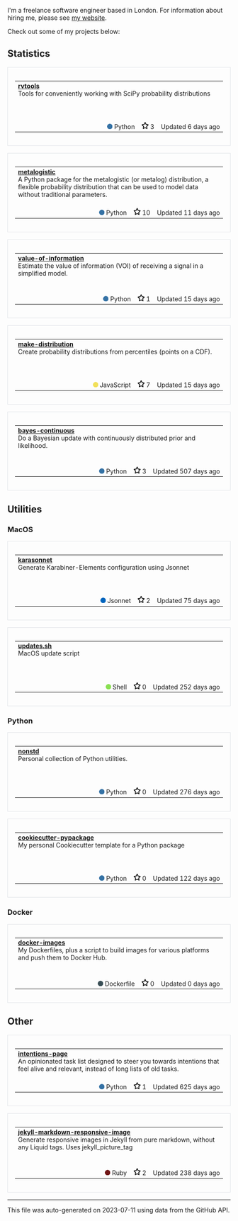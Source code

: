 I'm a freelance software engineer based in London. For information about hiring me, please see [my website](https://tadamcz.com/hire-me/).

Check out some of my projects below:
<h2>Statistics</h2>
<div style="border: 1px solid #e1e4e8; padding: 16px; margin: 16px 0;">
<table style="width: 100%;">
<tr>
<td>
<strong>
<a href='https://github.com/tadamcz/rvtools'>rvtools</a>
</strong>
<p style="margin: 0; font-size: 14px;">Tools for conveniently working with SciPy probability distributions&nbsp; &nbsp; &nbsp; &nbsp; &nbsp; &nbsp; &nbsp; &nbsp; &nbsp; &nbsp; &nbsp; &nbsp; &nbsp; &nbsp; &nbsp; &nbsp; &nbsp; &nbsp; &nbsp; &nbsp; &nbsp; &nbsp; &nbsp; &nbsp; &nbsp; &nbsp; &nbsp; &nbsp; &nbsp; &nbsp; &nbsp; &nbsp; &nbsp; &nbsp; &nbsp; &nbsp; &nbsp; &nbsp; &nbsp; &nbsp; &nbsp; &nbsp; &nbsp; &nbsp; &nbsp; &nbsp; &nbsp; &nbsp; &nbsp; &nbsp; &nbsp; &nbsp; &nbsp; &nbsp; &nbsp; &nbsp; &nbsp; &nbsp; &nbsp; &nbsp; &nbsp; &nbsp; &nbsp; &nbsp; &nbsp; &nbsp; &nbsp; &nbsp; &nbsp; &nbsp; &nbsp; &nbsp; &nbsp; &nbsp; &nbsp; &nbsp; &nbsp; &nbsp; &nbsp; &nbsp; &nbsp; &nbsp; &nbsp; &nbsp; &nbsp; &nbsp; &nbsp; &nbsp; &nbsp; &nbsp; &nbsp; &nbsp; &nbsp; &nbsp; &nbsp; &nbsp; &nbsp; &nbsp; &nbsp; &nbsp; &nbsp; &nbsp; &nbsp; &nbsp; &nbsp; &nbsp; &nbsp; &nbsp; &nbsp; &nbsp; &nbsp; &nbsp; &nbsp; &nbsp; &nbsp; &nbsp; &nbsp; &nbsp; &nbsp; &nbsp; &nbsp; &nbsp; &nbsp; &nbsp; &nbsp; &nbsp; &nbsp; &nbsp; &nbsp; &nbsp; &nbsp; &nbsp; &nbsp; </p>
</td>
</tr>
<tr>
<td style="text-align: right;">
<img src="img/python.png" alt="" width="12" height="12">
Python &nbsp;&nbsp;
<img src="img/star.png" alt="" width="16" height="16"> 3 &nbsp;&nbsp;
Updated 6 days ago
</td>
</tr>
</table>
</div>

<div style="border: 1px solid #e1e4e8; padding: 16px; margin: 16px 0;">
<table style="width: 100%;">
<tr>
<td>
<strong>
<a href='https://github.com/tadamcz/metalogistic'>metalogistic</a>
</strong>
<p style="margin: 0; font-size: 14px;">A Python package for the metalogistic (or metalog) distribution, a flexible probability distribution that can be used to model data without traditional parameters.&nbsp; &nbsp; &nbsp; &nbsp; &nbsp; &nbsp; &nbsp; &nbsp; &nbsp; &nbsp; &nbsp; &nbsp; &nbsp; &nbsp; &nbsp; &nbsp; &nbsp; &nbsp; &nbsp; &nbsp; &nbsp; &nbsp; &nbsp; &nbsp; &nbsp; &nbsp; &nbsp; &nbsp; &nbsp; &nbsp; &nbsp; &nbsp; &nbsp; &nbsp; &nbsp; &nbsp; &nbsp; </p>
</td>
</tr>
<tr>
<td style="text-align: right;">
<img src="img/python.png" alt="" width="12" height="12">
Python &nbsp;&nbsp;
<img src="img/star.png" alt="" width="16" height="16"> 10 &nbsp;&nbsp;
Updated 11 days ago
</td>
</tr>
</table>
</div>

<div style="border: 1px solid #e1e4e8; padding: 16px; margin: 16px 0;">
<table style="width: 100%;">
<tr>
<td>
<strong>
<a href='https://github.com/tadamcz/value-of-information'>value-of-information</a>
</strong>
<p style="margin: 0; font-size: 14px;">Estimate the value of information (VOI) of receiving a signal in a simplified model.&nbsp; &nbsp; &nbsp; &nbsp; &nbsp; &nbsp; &nbsp; &nbsp; &nbsp; &nbsp; &nbsp; &nbsp; &nbsp; &nbsp; &nbsp; &nbsp; &nbsp; &nbsp; &nbsp; &nbsp; &nbsp; &nbsp; &nbsp; &nbsp; &nbsp; &nbsp; &nbsp; &nbsp; &nbsp; &nbsp; &nbsp; &nbsp; &nbsp; &nbsp; &nbsp; &nbsp; &nbsp; &nbsp; &nbsp; &nbsp; &nbsp; &nbsp; &nbsp; &nbsp; &nbsp; &nbsp; &nbsp; &nbsp; &nbsp; &nbsp; &nbsp; &nbsp; &nbsp; &nbsp; &nbsp; &nbsp; &nbsp; &nbsp; &nbsp; &nbsp; &nbsp; &nbsp; &nbsp; &nbsp; &nbsp; &nbsp; &nbsp; &nbsp; &nbsp; &nbsp; &nbsp; &nbsp; &nbsp; &nbsp; &nbsp; &nbsp; &nbsp; &nbsp; &nbsp; &nbsp; &nbsp; &nbsp; &nbsp; &nbsp; &nbsp; &nbsp; &nbsp; &nbsp; &nbsp; &nbsp; &nbsp; &nbsp; &nbsp; &nbsp; &nbsp; &nbsp; &nbsp; &nbsp; &nbsp; &nbsp; &nbsp; &nbsp; &nbsp; &nbsp; &nbsp; &nbsp; &nbsp; &nbsp; &nbsp; &nbsp; &nbsp; &nbsp; &nbsp; &nbsp; &nbsp; &nbsp; </p>
</td>
</tr>
<tr>
<td style="text-align: right;">
<img src="img/python.png" alt="" width="12" height="12">
Python &nbsp;&nbsp;
<img src="img/star.png" alt="" width="16" height="16"> 1 &nbsp;&nbsp;
Updated 15 days ago
</td>
</tr>
</table>
</div>

<div style="border: 1px solid #e1e4e8; padding: 16px; margin: 16px 0;">
<table style="width: 100%;">
<tr>
<td>
<strong>
<a href='https://github.com/tadamcz/make-distribution'>make-distribution</a>
</strong>
<p style="margin: 0; font-size: 14px;">Create probability distributions from percentiles (points on a CDF).&nbsp; &nbsp; &nbsp; &nbsp; &nbsp; &nbsp; &nbsp; &nbsp; &nbsp; &nbsp; &nbsp; &nbsp; &nbsp; &nbsp; &nbsp; &nbsp; &nbsp; &nbsp; &nbsp; &nbsp; &nbsp; &nbsp; &nbsp; &nbsp; &nbsp; &nbsp; &nbsp; &nbsp; &nbsp; &nbsp; &nbsp; &nbsp; &nbsp; &nbsp; &nbsp; &nbsp; &nbsp; &nbsp; &nbsp; &nbsp; &nbsp; &nbsp; &nbsp; &nbsp; &nbsp; &nbsp; &nbsp; &nbsp; &nbsp; &nbsp; &nbsp; &nbsp; &nbsp; &nbsp; &nbsp; &nbsp; &nbsp; &nbsp; &nbsp; &nbsp; &nbsp; &nbsp; &nbsp; &nbsp; &nbsp; &nbsp; &nbsp; &nbsp; &nbsp; &nbsp; &nbsp; &nbsp; &nbsp; &nbsp; &nbsp; &nbsp; &nbsp; &nbsp; &nbsp; &nbsp; &nbsp; &nbsp; &nbsp; &nbsp; &nbsp; &nbsp; &nbsp; &nbsp; &nbsp; &nbsp; &nbsp; &nbsp; &nbsp; &nbsp; &nbsp; &nbsp; &nbsp; &nbsp; &nbsp; &nbsp; &nbsp; &nbsp; &nbsp; &nbsp; &nbsp; &nbsp; &nbsp; &nbsp; &nbsp; &nbsp; &nbsp; &nbsp; &nbsp; &nbsp; &nbsp; &nbsp; &nbsp; &nbsp; &nbsp; &nbsp; &nbsp; &nbsp; &nbsp; &nbsp; &nbsp; &nbsp; &nbsp; &nbsp; &nbsp; &nbsp; &nbsp; &nbsp; </p>
</td>
</tr>
<tr>
<td style="text-align: right;">
<img src="img/javascript.png" alt="" width="12" height="12">
JavaScript &nbsp;&nbsp;
<img src="img/star.png" alt="" width="16" height="16"> 7 &nbsp;&nbsp;
Updated 15 days ago
</td>
</tr>
</table>
</div>

<div style="border: 1px solid #e1e4e8; padding: 16px; margin: 16px 0;">
<table style="width: 100%;">
<tr>
<td>
<strong>
<a href='https://github.com/tadamcz/bayes-continuous'>bayes-continuous</a>
</strong>
<p style="margin: 0; font-size: 14px;">Do a Bayesian update with continuously distributed prior and likelihood.&nbsp; &nbsp; &nbsp; &nbsp; &nbsp; &nbsp; &nbsp; &nbsp; &nbsp; &nbsp; &nbsp; &nbsp; &nbsp; &nbsp; &nbsp; &nbsp; &nbsp; &nbsp; &nbsp; &nbsp; &nbsp; &nbsp; &nbsp; &nbsp; &nbsp; &nbsp; &nbsp; &nbsp; &nbsp; &nbsp; &nbsp; &nbsp; &nbsp; &nbsp; &nbsp; &nbsp; &nbsp; &nbsp; &nbsp; &nbsp; &nbsp; &nbsp; &nbsp; &nbsp; &nbsp; &nbsp; &nbsp; &nbsp; &nbsp; &nbsp; &nbsp; &nbsp; &nbsp; &nbsp; &nbsp; &nbsp; &nbsp; &nbsp; &nbsp; &nbsp; &nbsp; &nbsp; &nbsp; &nbsp; &nbsp; &nbsp; &nbsp; &nbsp; &nbsp; &nbsp; &nbsp; &nbsp; &nbsp; &nbsp; &nbsp; &nbsp; &nbsp; &nbsp; &nbsp; &nbsp; &nbsp; &nbsp; &nbsp; &nbsp; &nbsp; &nbsp; &nbsp; &nbsp; &nbsp; &nbsp; &nbsp; &nbsp; &nbsp; &nbsp; &nbsp; &nbsp; &nbsp; &nbsp; &nbsp; &nbsp; &nbsp; &nbsp; &nbsp; &nbsp; &nbsp; &nbsp; &nbsp; &nbsp; &nbsp; &nbsp; &nbsp; &nbsp; &nbsp; &nbsp; &nbsp; &nbsp; &nbsp; &nbsp; &nbsp; &nbsp; &nbsp; &nbsp; &nbsp; &nbsp; &nbsp; &nbsp; &nbsp; &nbsp; </p>
</td>
</tr>
<tr>
<td style="text-align: right;">
<img src="img/python.png" alt="" width="12" height="12">
Python &nbsp;&nbsp;
<img src="img/star.png" alt="" width="16" height="16"> 3 &nbsp;&nbsp;
Updated 507 days ago
</td>
</tr>
</table>
</div>
<h2>Utilities</h2><h3>MacOS</h3>
<div style="border: 1px solid #e1e4e8; padding: 16px; margin: 16px 0;">
<table style="width: 100%;">
<tr>
<td>
<strong>
<a href='https://github.com/tadamcz/karasonnet'>karasonnet</a>
</strong>
<p style="margin: 0; font-size: 14px;">Generate Karabiner-Elements configuration using Jsonnet&nbsp; &nbsp; &nbsp; &nbsp; &nbsp; &nbsp; &nbsp; &nbsp; &nbsp; &nbsp; &nbsp; &nbsp; &nbsp; &nbsp; &nbsp; &nbsp; &nbsp; &nbsp; &nbsp; &nbsp; &nbsp; &nbsp; &nbsp; &nbsp; &nbsp; &nbsp; &nbsp; &nbsp; &nbsp; &nbsp; &nbsp; &nbsp; &nbsp; &nbsp; &nbsp; &nbsp; &nbsp; &nbsp; &nbsp; &nbsp; &nbsp; &nbsp; &nbsp; &nbsp; &nbsp; &nbsp; &nbsp; &nbsp; &nbsp; &nbsp; &nbsp; &nbsp; &nbsp; &nbsp; &nbsp; &nbsp; &nbsp; &nbsp; &nbsp; &nbsp; &nbsp; &nbsp; &nbsp; &nbsp; &nbsp; &nbsp; &nbsp; &nbsp; &nbsp; &nbsp; &nbsp; &nbsp; &nbsp; &nbsp; &nbsp; &nbsp; &nbsp; &nbsp; &nbsp; &nbsp; &nbsp; &nbsp; &nbsp; &nbsp; &nbsp; &nbsp; &nbsp; &nbsp; &nbsp; &nbsp; &nbsp; &nbsp; &nbsp; &nbsp; &nbsp; &nbsp; &nbsp; &nbsp; &nbsp; &nbsp; &nbsp; &nbsp; &nbsp; &nbsp; &nbsp; &nbsp; &nbsp; &nbsp; &nbsp; &nbsp; &nbsp; &nbsp; &nbsp; &nbsp; &nbsp; &nbsp; &nbsp; &nbsp; &nbsp; &nbsp; &nbsp; &nbsp; &nbsp; &nbsp; &nbsp; &nbsp; &nbsp; &nbsp; &nbsp; &nbsp; &nbsp; &nbsp; &nbsp; &nbsp; &nbsp; &nbsp; &nbsp; &nbsp; &nbsp; &nbsp; &nbsp; &nbsp; &nbsp; &nbsp; &nbsp; </p>
</td>
</tr>
<tr>
<td style="text-align: right;">
<img src="img/jsonnet.png" alt="" width="12" height="12">
Jsonnet &nbsp;&nbsp;
<img src="img/star.png" alt="" width="16" height="16"> 2 &nbsp;&nbsp;
Updated 75 days ago
</td>
</tr>
</table>
</div>

<div style="border: 1px solid #e1e4e8; padding: 16px; margin: 16px 0;">
<table style="width: 100%;">
<tr>
<td>
<strong>
<a href='https://github.com/tadamcz/updates.sh'>updates.sh</a>
</strong>
<p style="margin: 0; font-size: 14px;">MacOS update script&nbsp; &nbsp; &nbsp; &nbsp; &nbsp; &nbsp; &nbsp; &nbsp; &nbsp; &nbsp; &nbsp; &nbsp; &nbsp; &nbsp; &nbsp; &nbsp; &nbsp; &nbsp; &nbsp; &nbsp; &nbsp; &nbsp; &nbsp; &nbsp; &nbsp; &nbsp; &nbsp; &nbsp; &nbsp; &nbsp; &nbsp; &nbsp; &nbsp; &nbsp; &nbsp; &nbsp; &nbsp; &nbsp; &nbsp; &nbsp; &nbsp; &nbsp; &nbsp; &nbsp; &nbsp; &nbsp; &nbsp; &nbsp; &nbsp; &nbsp; &nbsp; &nbsp; &nbsp; &nbsp; &nbsp; &nbsp; &nbsp; &nbsp; &nbsp; &nbsp; &nbsp; &nbsp; &nbsp; &nbsp; &nbsp; &nbsp; &nbsp; &nbsp; &nbsp; &nbsp; &nbsp; &nbsp; &nbsp; &nbsp; &nbsp; &nbsp; &nbsp; &nbsp; &nbsp; &nbsp; &nbsp; &nbsp; &nbsp; &nbsp; &nbsp; &nbsp; &nbsp; &nbsp; &nbsp; &nbsp; &nbsp; &nbsp; &nbsp; &nbsp; &nbsp; &nbsp; &nbsp; &nbsp; &nbsp; &nbsp; &nbsp; &nbsp; &nbsp; &nbsp; &nbsp; &nbsp; &nbsp; &nbsp; &nbsp; &nbsp; &nbsp; &nbsp; &nbsp; &nbsp; &nbsp; &nbsp; &nbsp; &nbsp; &nbsp; &nbsp; &nbsp; &nbsp; &nbsp; &nbsp; &nbsp; &nbsp; &nbsp; &nbsp; &nbsp; &nbsp; &nbsp; &nbsp; &nbsp; &nbsp; &nbsp; &nbsp; &nbsp; &nbsp; &nbsp; &nbsp; &nbsp; &nbsp; &nbsp; &nbsp; &nbsp; &nbsp; &nbsp; &nbsp; &nbsp; &nbsp; &nbsp; &nbsp; &nbsp; &nbsp; &nbsp; &nbsp; &nbsp; &nbsp; &nbsp; &nbsp; &nbsp; &nbsp; &nbsp; &nbsp; &nbsp; &nbsp; &nbsp; &nbsp; &nbsp; &nbsp; &nbsp; &nbsp; &nbsp; &nbsp; &nbsp; &nbsp; &nbsp; &nbsp; &nbsp; &nbsp; &nbsp; </p>
</td>
</tr>
<tr>
<td style="text-align: right;">
<img src="img/shell.png" alt="" width="12" height="12">
Shell &nbsp;&nbsp;
<img src="img/star.png" alt="" width="16" height="16"> 0 &nbsp;&nbsp;
Updated 252 days ago
</td>
</tr>
</table>
</div>
<h3>Python</h3>
<div style="border: 1px solid #e1e4e8; padding: 16px; margin: 16px 0;">
<table style="width: 100%;">
<tr>
<td>
<strong>
<a href='https://github.com/tadamcz/nonstd'>nonstd</a>
</strong>
<p style="margin: 0; font-size: 14px;">Personal collection of Python utilities.&nbsp; &nbsp; &nbsp; &nbsp; &nbsp; &nbsp; &nbsp; &nbsp; &nbsp; &nbsp; &nbsp; &nbsp; &nbsp; &nbsp; &nbsp; &nbsp; &nbsp; &nbsp; &nbsp; &nbsp; &nbsp; &nbsp; &nbsp; &nbsp; &nbsp; &nbsp; &nbsp; &nbsp; &nbsp; &nbsp; &nbsp; &nbsp; &nbsp; &nbsp; &nbsp; &nbsp; &nbsp; &nbsp; &nbsp; &nbsp; &nbsp; &nbsp; &nbsp; &nbsp; &nbsp; &nbsp; &nbsp; &nbsp; &nbsp; &nbsp; &nbsp; &nbsp; &nbsp; &nbsp; &nbsp; &nbsp; &nbsp; &nbsp; &nbsp; &nbsp; &nbsp; &nbsp; &nbsp; &nbsp; &nbsp; &nbsp; &nbsp; &nbsp; &nbsp; &nbsp; &nbsp; &nbsp; &nbsp; &nbsp; &nbsp; &nbsp; &nbsp; &nbsp; &nbsp; &nbsp; &nbsp; &nbsp; &nbsp; &nbsp; &nbsp; &nbsp; &nbsp; &nbsp; &nbsp; &nbsp; &nbsp; &nbsp; &nbsp; &nbsp; &nbsp; &nbsp; &nbsp; &nbsp; &nbsp; &nbsp; &nbsp; &nbsp; &nbsp; &nbsp; &nbsp; &nbsp; &nbsp; &nbsp; &nbsp; &nbsp; &nbsp; &nbsp; &nbsp; &nbsp; &nbsp; &nbsp; &nbsp; &nbsp; &nbsp; &nbsp; &nbsp; &nbsp; &nbsp; &nbsp; &nbsp; &nbsp; &nbsp; &nbsp; &nbsp; &nbsp; &nbsp; &nbsp; &nbsp; &nbsp; &nbsp; &nbsp; &nbsp; &nbsp; &nbsp; &nbsp; &nbsp; &nbsp; &nbsp; &nbsp; &nbsp; &nbsp; &nbsp; &nbsp; &nbsp; &nbsp; &nbsp; &nbsp; &nbsp; &nbsp; &nbsp; &nbsp; &nbsp; &nbsp; &nbsp; &nbsp; </p>
</td>
</tr>
<tr>
<td style="text-align: right;">
<img src="img/python.png" alt="" width="12" height="12">
Python &nbsp;&nbsp;
<img src="img/star.png" alt="" width="16" height="16"> 0 &nbsp;&nbsp;
Updated 276 days ago
</td>
</tr>
</table>
</div>

<div style="border: 1px solid #e1e4e8; padding: 16px; margin: 16px 0;">
<table style="width: 100%;">
<tr>
<td>
<strong>
<a href='https://github.com/tadamcz/cookiecutter-pypackage'>cookiecutter-pypackage</a>
</strong>
<p style="margin: 0; font-size: 14px;">My personal Cookiecutter template for a Python package&nbsp; &nbsp; &nbsp; &nbsp; &nbsp; &nbsp; &nbsp; &nbsp; &nbsp; &nbsp; &nbsp; &nbsp; &nbsp; &nbsp; &nbsp; &nbsp; &nbsp; &nbsp; &nbsp; &nbsp; &nbsp; &nbsp; &nbsp; &nbsp; &nbsp; &nbsp; &nbsp; &nbsp; &nbsp; &nbsp; &nbsp; &nbsp; &nbsp; &nbsp; &nbsp; &nbsp; &nbsp; &nbsp; &nbsp; &nbsp; &nbsp; &nbsp; &nbsp; &nbsp; &nbsp; &nbsp; &nbsp; &nbsp; &nbsp; &nbsp; &nbsp; &nbsp; &nbsp; &nbsp; &nbsp; &nbsp; &nbsp; &nbsp; &nbsp; &nbsp; &nbsp; &nbsp; &nbsp; &nbsp; &nbsp; &nbsp; &nbsp; &nbsp; &nbsp; &nbsp; &nbsp; &nbsp; &nbsp; &nbsp; &nbsp; &nbsp; &nbsp; &nbsp; &nbsp; &nbsp; &nbsp; &nbsp; &nbsp; &nbsp; &nbsp; &nbsp; &nbsp; &nbsp; &nbsp; &nbsp; &nbsp; &nbsp; &nbsp; &nbsp; &nbsp; &nbsp; &nbsp; &nbsp; &nbsp; &nbsp; &nbsp; &nbsp; &nbsp; &nbsp; &nbsp; &nbsp; &nbsp; &nbsp; &nbsp; &nbsp; &nbsp; &nbsp; &nbsp; &nbsp; &nbsp; &nbsp; &nbsp; &nbsp; &nbsp; &nbsp; &nbsp; &nbsp; &nbsp; &nbsp; &nbsp; &nbsp; &nbsp; &nbsp; &nbsp; &nbsp; &nbsp; &nbsp; &nbsp; &nbsp; &nbsp; &nbsp; &nbsp; &nbsp; &nbsp; &nbsp; &nbsp; &nbsp; &nbsp; &nbsp; &nbsp; &nbsp; </p>
</td>
</tr>
<tr>
<td style="text-align: right;">
<img src="img/python.png" alt="" width="12" height="12">
Python &nbsp;&nbsp;
<img src="img/star.png" alt="" width="16" height="16"> 0 &nbsp;&nbsp;
Updated 122 days ago
</td>
</tr>
</table>
</div>
<h3>Docker</h3>
<div style="border: 1px solid #e1e4e8; padding: 16px; margin: 16px 0;">
<table style="width: 100%;">
<tr>
<td>
<strong>
<a href='https://github.com/tadamcz/docker-images'>docker-images</a>
</strong>
<p style="margin: 0; font-size: 14px;">My Dockerfiles, plus a script to build images for various platforms and push them to Docker Hub.&nbsp; &nbsp; &nbsp; &nbsp; &nbsp; &nbsp; &nbsp; &nbsp; &nbsp; &nbsp; &nbsp; &nbsp; &nbsp; &nbsp; &nbsp; &nbsp; &nbsp; &nbsp; &nbsp; &nbsp; &nbsp; &nbsp; &nbsp; &nbsp; &nbsp; &nbsp; &nbsp; &nbsp; &nbsp; &nbsp; &nbsp; &nbsp; &nbsp; &nbsp; &nbsp; &nbsp; &nbsp; &nbsp; &nbsp; &nbsp; &nbsp; &nbsp; &nbsp; &nbsp; &nbsp; &nbsp; &nbsp; &nbsp; &nbsp; &nbsp; &nbsp; &nbsp; &nbsp; &nbsp; &nbsp; &nbsp; &nbsp; &nbsp; &nbsp; &nbsp; &nbsp; &nbsp; &nbsp; &nbsp; &nbsp; &nbsp; &nbsp; &nbsp; &nbsp; &nbsp; &nbsp; &nbsp; &nbsp; &nbsp; &nbsp; &nbsp; &nbsp; &nbsp; &nbsp; &nbsp; &nbsp; &nbsp; &nbsp; &nbsp; &nbsp; &nbsp; &nbsp; &nbsp; &nbsp; &nbsp; &nbsp; &nbsp; &nbsp; &nbsp; &nbsp; &nbsp; &nbsp; &nbsp; &nbsp; &nbsp; &nbsp; &nbsp; &nbsp; &nbsp; </p>
</td>
</tr>
<tr>
<td style="text-align: right;">
<img src="img/dockerfile.png" alt="" width="12" height="12">
Dockerfile &nbsp;&nbsp;
<img src="img/star.png" alt="" width="16" height="16"> 0 &nbsp;&nbsp;
Updated 0 days ago
</td>
</tr>
</table>
</div>
<h2>Other</h2>
<div style="border: 1px solid #e1e4e8; padding: 16px; margin: 16px 0;">
<table style="width: 100%;">
<tr>
<td>
<strong>
<a href='https://github.com/tadamcz/intentions-page'>intentions-page</a>
</strong>
<p style="margin: 0; font-size: 14px;">An opinionated task list designed to steer you towards intentions that feel alive and relevant, instead of long lists of old tasks.&nbsp; &nbsp; &nbsp; &nbsp; &nbsp; &nbsp; &nbsp; &nbsp; &nbsp; &nbsp; &nbsp; &nbsp; &nbsp; &nbsp; &nbsp; &nbsp; &nbsp; &nbsp; &nbsp; &nbsp; &nbsp; &nbsp; &nbsp; &nbsp; &nbsp; &nbsp; &nbsp; &nbsp; &nbsp; &nbsp; &nbsp; &nbsp; &nbsp; &nbsp; &nbsp; &nbsp; &nbsp; &nbsp; &nbsp; &nbsp; &nbsp; &nbsp; &nbsp; &nbsp; &nbsp; &nbsp; &nbsp; &nbsp; &nbsp; &nbsp; &nbsp; &nbsp; &nbsp; &nbsp; &nbsp; &nbsp; &nbsp; &nbsp; &nbsp; &nbsp; &nbsp; &nbsp; &nbsp; &nbsp; &nbsp; &nbsp; &nbsp; &nbsp; &nbsp; </p>
</td>
</tr>
<tr>
<td style="text-align: right;">
<img src="img/python.png" alt="" width="12" height="12">
Python &nbsp;&nbsp;
<img src="img/star.png" alt="" width="16" height="16"> 1 &nbsp;&nbsp;
Updated 625 days ago
</td>
</tr>
</table>
</div>

<div style="border: 1px solid #e1e4e8; padding: 16px; margin: 16px 0;">
<table style="width: 100%;">
<tr>
<td>
<strong>
<a href='https://github.com/tadamcz/jekyll-markdown-responsive-image'>jekyll-markdown-responsive-image</a>
</strong>
<p style="margin: 0; font-size: 14px;">Generate responsive images in Jekyll from pure markdown, without any Liquid tags. Uses jekyll_picture_tag&nbsp; &nbsp; &nbsp; &nbsp; &nbsp; &nbsp; &nbsp; &nbsp; &nbsp; &nbsp; &nbsp; &nbsp; &nbsp; &nbsp; &nbsp; &nbsp; &nbsp; &nbsp; &nbsp; &nbsp; &nbsp; &nbsp; &nbsp; &nbsp; &nbsp; &nbsp; &nbsp; &nbsp; &nbsp; &nbsp; &nbsp; &nbsp; &nbsp; &nbsp; &nbsp; &nbsp; &nbsp; &nbsp; &nbsp; &nbsp; &nbsp; &nbsp; &nbsp; &nbsp; &nbsp; &nbsp; &nbsp; &nbsp; &nbsp; &nbsp; &nbsp; &nbsp; &nbsp; &nbsp; &nbsp; &nbsp; &nbsp; &nbsp; &nbsp; &nbsp; &nbsp; &nbsp; &nbsp; &nbsp; &nbsp; &nbsp; &nbsp; &nbsp; &nbsp; &nbsp; &nbsp; &nbsp; &nbsp; &nbsp; &nbsp; &nbsp; &nbsp; &nbsp; &nbsp; &nbsp; &nbsp; &nbsp; &nbsp; &nbsp; &nbsp; &nbsp; &nbsp; &nbsp; &nbsp; &nbsp; &nbsp; &nbsp; &nbsp; &nbsp; &nbsp; </p>
</td>
</tr>
<tr>
<td style="text-align: right;">
<img src="img/ruby.png" alt="" width="12" height="12">
Ruby &nbsp;&nbsp;
<img src="img/star.png" alt="" width="16" height="16"> 2 &nbsp;&nbsp;
Updated 238 days ago
</td>
</tr>
</table>
</div>
<hr><p>This file was auto-generated on 2023-07-11 using data from the GitHub API.</p>